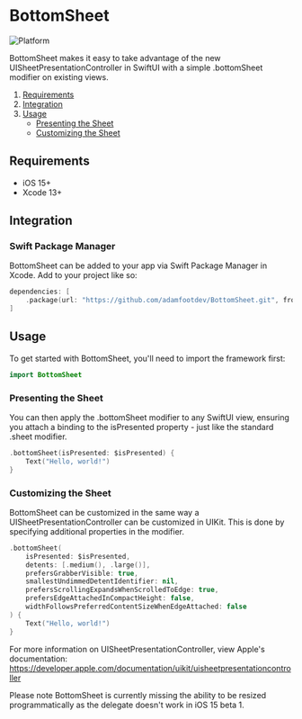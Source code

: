 # BottomSheet

![Platform](https://img.shields.io/badge/platforms-iOS%2015.0-F28D00.svg)

BottomSheet makes it easy to take advantage of the new UISheetPresentationController in SwiftUI with a simple .bottomSheet modifier on existing views.

1. [Requirements](#requirements)
2. [Integration](#integration)
3. [Usage](#usage)
    - [Presenting the Sheet](#presenting-the-sheet)
    - [Customizing the Sheet](#customizing-the-sheet)

## Requirements

- iOS 15+
- Xcode 13+

## Integration

### Swift Package Manager

BottomSheet can be added to your app via Swift Package Manager in Xcode. Add to your project like so:

```swift
dependencies: [
    .package(url: "https://github.com/adamfootdev/BottomSheet.git", from: "0.1.0")
]
```

## Usage

To get started with BottomSheet, you'll need to import the framework first:

```swift
import BottomSheet
```

### Presenting the Sheet

You can then apply the .bottomSheet modifier to any SwiftUI view, ensuring you attach a binding to the isPresented property - just like the standard .sheet modifier.

```swift
.bottomSheet(isPresented: $isPresented) {
    Text("Hello, world!")
}
```

### Customizing the Sheet

BottomSheet can be customized in the same way a UISheetPresentationController can be customized in UIKit. This is done by specifying additional properties in the modifier.

```swift
.bottomSheet(
    isPresented: $isPresented,
    detents: [.medium(), .large()],
    prefersGrabberVisible: true,
    smallestUndimmedDetentIdentifier: nil,
    prefersScrollingExpandsWhenScrolledToEdge: true,
    prefersEdgeAttachedInCompactHeight: false,
    widthFollowsPreferredContentSizeWhenEdgeAttached: false
) {
    Text("Hello, world!")
}
```

For more information on UISheetPresentationController, view Apple's documentation: https://developer.apple.com/documentation/uikit/uisheetpresentationcontroller


Please note BottomSheet is currently missing the ability to be resized programmatically as the delegate doesn't work in iOS 15 beta 1.
